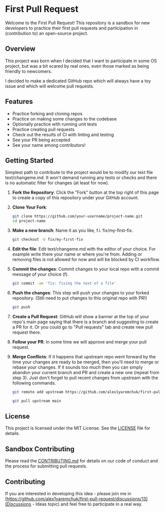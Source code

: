 # First Pull Request

Welcome to the First Pull Request! 
This repository is a sandbox for new developers to practice their first pull requests and participation in (contribution to) an open-source project.

## Overview

This project was born when I decided that I want to participate in some OS project, but was a bit scared by real ones, even those marked as being friendly to newcomers.

I decided to make a dedicated GitHub repo which will always have a toy issue and which will welcome pull requests. 

## Features

- Practice forking and cloning repos
- Practice on making some changes to the codebase
- Optionally practice with running unit tests
- Practice creating pull requests
- Check out the results of CI with linting and testing
- See your PR being accepted 
- See your name among contributors!

## Getting Started

Simplest path to contribute to the project would be to modify our text file text/changeme.md. 
It won't demand running any tests or checks and there is no automatic filter for changes (at least for now).

1. **Fork the Repository**: Click the "Fork" button at the top right of this page to create a copy of this repository under your GitHub account.

2. **Clone Your Fork**:
    ```sh
    git clone https://github.com/your-username/project-name.git
    cd project-name
    ```

3. **Make a new branch**: Name it as you like, f.i. fix/my-first-fix.
    ```sh
    git checkout -b fix/my-first-fix
    ```

4. **Edit the file**: Edit text/changeme.md with the editor of your choice. For example write there your name or where you're from.
Adding or removing files is not allowed for now and will be blocked by CI workflow.

5. **Commit the changes**: Commit changes to your local repo with a commit message of your choice (f).

    ```sh
    git commit -am 'fix: fixing the text of a file'
    ```
6. **Push the changes**: This step will push your changes to your forked repository.
(Still need to put changes to this original repo with PR!)

    ```sh
    git push
    ```
7. **Create a Pull Request**: GitHub will show a banner at the top of your repo's main page saying that there is a branch and suggesting to create a PR for it.
Or you could go to "Pull requests" tab and create new pull request there.

8. **Follow your PR**: In some time we will approve and merge your pull request.

9. **Merge Conflicts**: If it happens that upstream repo went forward by the time your changes are ready to be merged, then you'll need to merge or rebase your changes. 
If it sounds too much then you can simply abandon your current branch and PR and create a new one (repeat from step 3).
Just don't forget to pull recent changes from upstream with the following commands. 


    ```sh
    git remote add upstream https://github.com/alex1yaremchuk/first-pull-request.git

    git pull upstream main
    ```

## License

This project is licensed under the MIT License. See the [LICENSE](LICENSE) file for details.

## Sandbox Contributing

Please read the [CONTRIBUTING.md](CONTRIBUTING.md) for details on our code of conduct and the process for submitting pull requests.

## Contributing

If you are interested in developing this idea - please join me in 
[https://github.com/alex1yaremchuk/first-pull-request/discussions/13](Discussions - Ideas topic) and feel free to participate in a real way. 
